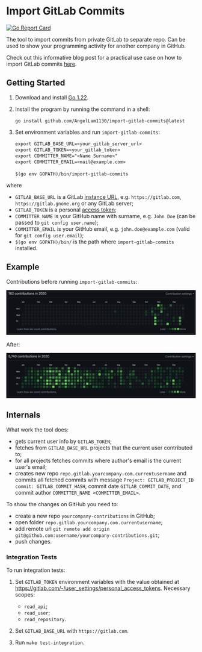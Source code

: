 # Import GitLab Commits

[![Go Report Card](https://goreportcard.com/badge/github.com/AngelLam1130/import-gitlab-commits)](https://goreportcard.com/report/github.com/AngelLam1130/import-gitlab-commits)

The tool to import commits from private GitLab to separate repo. Can be used to show your programming activity for another company in GitHub.

Check out this informative blog post for a practical use case on how to import GitLab commits [here](https://AngelLam1130.github.io/posts/2023-03-08-import-gitlab-commits/).

## Getting Started

1. Download and install [Go 1.22](https://go.dev/dl/).
2. Install the program by running the command in a shell:

    ```shell
    go install github.com/AngelLam1130/import-gitlab-commits@latest
    ```

3. Set environment variables and run `import-gitlab-commits`:

    ```shell
    export GITLAB_BASE_URL=<your_gitlab_server_url>
    export GITLAB_TOKEN=<your_gitlab_token>
    export COMMITTER_NAME="<Name Surname>"
    export COMMITTER_EMAIL=<mail@example.com>

    $(go env GOPATH)/bin/import-gitlab-commits
    ```

where

- `GITLAB_BASE_URL` is a GitLab [instance URL](https://stackoverflow.com/questions/58236175/what-is-a-gitlab-instance-url-and-how-can-i-get-it), e.g. `https://gitlab.com`, `https://gitlab.gnome.org` or any GitLab server;
- `GITLAB_TOKEN` is a personal [access token](https://docs.gitlab.com/ee/user/profile/personal_access_tokens.html#create-a-personal-access-token);
- `COMMITTER_NAME` is your GitHub name with surname, e.g. `John Doe` (can be passed to `git config user.name`);
- `COMMITTER_EMAIL` is your GitHub email, e.g. `john.doe@example.com` (valid for `git config user.email`);
- `$(go env GOPATH)/bin/` is the path where `import-gitlab-commits` installed.

## Example

Contributions before running `import-gitlab-commits`:

<img alt="Screenshot of GitHub contributions before running import-gitlab-commits" src="./screenshots/contribs_before.png" width="1000">

After:

<img alt="Screenshot of GitHub contributions after running import-gitlab-commits with new activity" src="./screenshots/contribs_after.png" width="1000">

## Internals

What work the tool does:

- gets current user info by `GITLAB_TOKEN`;
- fetches from `GITLAB_BASE_URL` projects that the current user contributed to;
- for all projects fetches commits where author's email is the current user's email;
- creates new repo `repo.gitlab.yourcompany.com.currentusername` and commits all fetched commits with message
`Project: GITLAB_PROJECT_ID commit: GITLAB_COMMIT_HASH`, commit date `GITLAB_COMMIT_DATE`, and commit author `COMMITTER_NAME <COMMITTER_EMAIL>`.

To show the changes on GitHub you need to:

- create a new repo `yourcompany-contributions` in GitHub;
- open folder `repo.gitlab.yourcompany.com.currentusername`;
- add remote url `git remote add origin git@github.com:username/yourcompany-contributions.git`;
- push changes.

### Integration Tests

To run integration tests:

1. Set `GITLAB_TOKEN` environment variables with the value obtained at <https://gitlab.com/-/user_settings/personal_access_tokens>. Necessary scopes:
    - `read_api`;
    - `read_user`;
    - `read_repository`.

2. Set `GITLAB_BASE_URL` with `https://gitlab.com`.
3. Run `make test-integration`.
